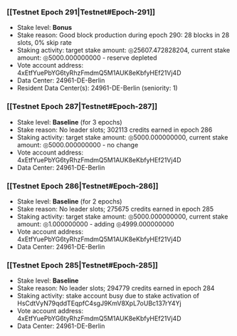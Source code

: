 ### [[Testnet Epoch 291|Testnet#Epoch-291]]
* Stake level: **Bonus**
* Stake reason: Good block production during epoch 290: 28 blocks in 28 slots, 0% skip rate
* Staking activity: target stake amount: ◎25607.472828204, current stake amount: ◎5000.000000000 - reserve depleted
* Vote account address: 4xEtfYuePbYG6tyRhzFmdmQ5M1AUK8eKbfyHEf21Vj4D
* Data Center: 24961-DE-Berlin
* Resident Data Center(s): 24961-DE-Berlin (seniority: 1)
### [[Testnet Epoch 287|Testnet#Epoch-287]]
* Stake level: **Baseline** (for 3 epochs)
* Stake reason: No leader slots; 302113 credits earned in epoch 286
* Staking activity: target stake amount: ◎5000.000000000, current stake amount: ◎5000.000000000 - no change
* Vote account address: 4xEtfYuePbYG6tyRhzFmdmQ5M1AUK8eKbfyHEf21Vj4D
* Data Center: 24961-DE-Berlin
### [[Testnet Epoch 286|Testnet#Epoch-286]]
* Stake level: **Baseline** (for 2 epochs)
* Stake reason: No leader slots; 275675 credits earned in epoch 285
* Staking activity: target stake amount: ◎5000.000000000, current stake amount: ◎1.000000000 - adding ◎4999.000000000
* Vote account address: 4xEtfYuePbYG6tyRhzFmdmQ5M1AUK8eKbfyHEf21Vj4D
* Data Center: 24961-DE-Berlin
### [[Testnet Epoch 285|Testnet#Epoch-285]]
* Stake level: **Baseline**
* Stake reason: No leader slots; 294779 credits earned in epoch 284
* Staking activity: stake account busy due to stake activation of HsCdtVyN79qddTEqpfC4sgJ9KmV8XpL7oUBc137rY4Yj
* Vote account address: 4xEtfYuePbYG6tyRhzFmdmQ5M1AUK8eKbfyHEf21Vj4D
* Data Center: 24961-DE-Berlin